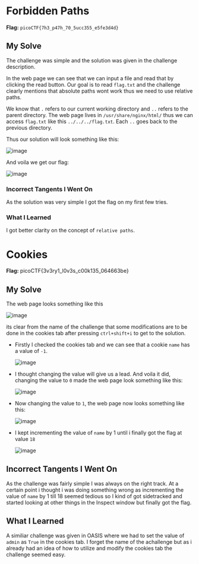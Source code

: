 # Forbidden Paths
**Flag:** `picoCTF{7h3_p47h_70_5ucc355_e5fe3d4d}`

## My Solve
The challenge was simple and the solution was given in the challenge description. 

In the web page we can see that we can input a file and read that by clicking the read button. Our goal is to read `flag.txt` and the challenge clearly mentions that absolute paths wont work thus we need to use relative paths.

We know that `.` refers to our current working directory and `..` refers to the parent directory. The web page lives in `/usr/share/nginx/html/` thus we can access `flag.txt` like this `../../../flag.txt`. Each `..` goes back to the previous directory.

Thus our solution will look something like this:

![image](https://github.com/user-attachments/assets/25394b2e-84b2-45b3-af0a-d3aad4c99063)

And voila we get our flag:

![image](https://github.com/user-attachments/assets/62b6d124-eaa8-4e22-86b0-48de07020474)

### Incorrect Tangents I Went On
As the solution was very simple I got the flag on my first few tries.

### What I Learned
I got better clarity on the concept of `relative paths`.

# Cookies

**Flag:** picoCTF{3v3ry1_l0v3s_c00k135_064663be}

## My Solve
The web page looks something like this

![image](https://github.com/user-attachments/assets/b4667dcd-8bbf-49ec-a49d-9234d030d0f4)


its clear from the name of the challenge that some modifications are to be done in the cookies tab after pressing `ctrl+shift+i` to get to the solution.
* Firstly I checked the cookies tab and we can see that a cookie `name` has a value of `-1`.

  ![image](https://github.com/user-attachments/assets/21b54874-ea02-4d4e-9c66-6632244b05d9)
  
* I thought changing the value will give us a lead. And voila it did, changing the value to `0` made the web page look something like this:

  ![image](https://github.com/user-attachments/assets/16ebaa81-a2cc-4de3-bdf7-1f5bd12501d4)

* Now changing the value to `1`, the web page now looks something like this:

  ![image](https://github.com/user-attachments/assets/3744ca27-96e0-489a-a60d-18a9ca757378)

* I kept incrementing the value of `name` by 1 until i finally got the flag at value `18`

  ![image](https://github.com/user-attachments/assets/77dda9ec-97e0-4a29-84ac-5577953bc24d)

## Incorrect Tangents I Went On
As the challenge was fairly simple I was always on the right track. At a certain point i thought i was doing something wrong as incrementing the value of `name` by 1 till 18 seemed tedious so I kind of got sidetracked and started looking at other things in the Inspect window but finally got the flag.

## What I Learned
A similiar challenge was given in OASIS where we had to set the value of `admin` as `True` in the cookies tab. I forget the name of the achallenge but as i already had an idea of how to utilize and modify the cookies tab the challenge seemed easy.







